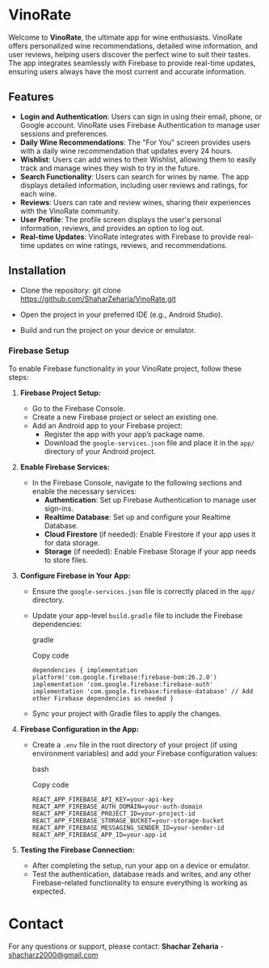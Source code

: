 ﻿# VinoRate
Welcome to **VinoRate**, the ultimate app for wine enthusiasts. VinoRate offers personalized wine recommendations, detailed wine information, and user reviews, helping users discover the perfect wine to suit their tastes. The app integrates seamlessly with Firebase to provide real-time updates, ensuring users always have the most current and accurate information.


## Features

-   **Login and Authentication**: Users can sign in using their email, phone, or Google account. VinoRate uses Firebase Authentication to manage user sessions and preferences.
-   **Daily Wine Recommendations**: The "For You" screen provides users with a daily wine recommendation that updates every 24 hours.
-   **Wishlist**: Users can add wines to their Wishlist, allowing them to easily track and manage wines they wish to try in the future.
-   **Search Functionality**: Users can search for wines by name. The app displays detailed information, including user reviews and ratings, for each wine.
-   **Reviews**: Users can rate and review wines, sharing their experiences with the VinoRate community.
-   **User Profile**: The profile screen displays the user's personal information, reviews, and provides an option to log out.
-   **Real-time Updates**: VinoRate integrates with Firebase to provide real-time updates on wine ratings, reviews, and recommendations.


## Installation

 - Clone the repository:
git clone https://github.com/ShaharZeharia/VinoRate.git

 -  Open the project in your preferred IDE (e.g., Android Studio).

 -  Build and run the project on your device or emulator.

### Firebase Setup

To enable Firebase functionality in your VinoRate project, follow these steps:

1.  **Firebase Project Setup:**
    
    -   Go to the Firebase Console.
    -   Create a new Firebase project or select an existing one.
    -   Add an Android app to your Firebase project:
        -   Register the app with your app’s package name.
        -   Download the `google-services.json` file and place it in the `app/` directory of your Android project.
2.  **Enable Firebase Services:**
    
    -   In the Firebase Console, navigate to the following sections and enable the necessary services:
        -   **Authentication**: Set up Firebase Authentication to manage user sign-ins.
        -   **Realtime Database**: Set up and configure your Realtime Database.
        -   **Cloud Firestore** (if needed): Enable Firestore if your app uses it for data storage.
        -   **Storage** (if needed): Enable Firebase Storage if your app needs to store files.
3.  **Configure Firebase in Your App:**
    
    -   Ensure the `google-services.json` file is correctly placed in the `app/` directory.
    -   Update your app-level `build.gradle` file to include the Firebase dependencies:
        
        gradle
        
        Copy code
        
        `dependencies {
            implementation platform('com.google.firebase:firebase-bom:26.2.0')
            implementation 'com.google.firebase:firebase-auth'
            implementation 'com.google.firebase:firebase-database'
            // Add other Firebase dependencies as needed
        }` 
        
    -   Sync your project with Gradle files to apply the changes.
4.  **Firebase Configuration in the App:**
    
    -   Create a `.env` file in the root directory of your project (if using environment variables) and add your Firebase configuration values:
        
        bash
        
        Copy code
        
        `REACT_APP_FIREBASE_API_KEY=your-api-key
        REACT_APP_FIREBASE_AUTH_DOMAIN=your-auth-domain
        REACT_APP_FIREBASE_PROJECT_ID=your-project-id
        REACT_APP_FIREBASE_STORAGE_BUCKET=your-storage-bucket
        REACT_APP_FIREBASE_MESSAGING_SENDER_ID=your-sender-id
        REACT_APP_FIREBASE_APP_ID=your-app-id` 
        
5.  **Testing the Firebase Connection:**
    
    -   After completing the setup, run your app on a device or emulator.
    -   Test the authentication, database reads and writes, and any other Firebase-related functionality to ensure everything is working as expected.

# Contact

For any questions or support, please contact:
 **Shachar Zeharia** - shacharz2000@gmail.com

